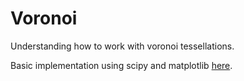 # Voronoi
Understanding how to work with voronoi tessellations.

Basic implementation using scipy and matplotlib [here](http://nbviewer.ipython.org/github/sbustamante/Voronoi/blob/master/codes/voronoi_differentiation.ipynb).
